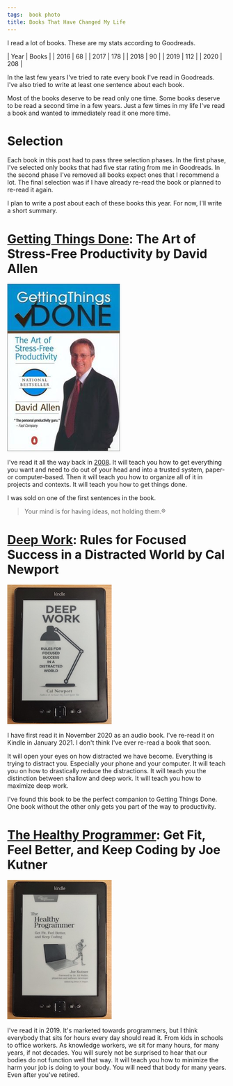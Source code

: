 ```yaml
---
tags:  book photo
title: Books That Have Changed My Life
---
```

I read a lot of books. These are my stats according to Goodreads.

| Year | Books |
| 2016 |    68 |
| 2017 |   178 |
| 2018 |    90 |
| 2019 |   112 |
| 2020 |   208 |

In the last few years I've tried to rate every book I've read in Goodreads. I've also tried to write at least one sentence about each book.

Most of the books deserve to be read only one time. Some books deserve to be read a second time in a few years. Just a few times in my life I've read a book and wanted to immediately read it one more time.

# Selection

Each book in this post had to pass three selection phases. In the first phase, I've selected only books that had five star rating from me in Goodreads. In the second phase I've removed all books expect ones that I recommend a lot. The final selection was if I have already re-read the book or planned to re-read it again.

I plan to write a post about each of these books this year. For now, I'll write a short summary.

# [Getting Things Done](https://gettingthingsdone.com/what-is-gtd/): The Art of Stress-Free Productivity by David Allen

![Getting Things Done](/assets/books-that-have-changed-my-life/getting-things-done.jpg "Getting Things Done")

I've read it all the way back in [2008](//getting-things-done). It will teach you how to get everything you want and need to do out of your head and into a trusted system, paper- or computer-based. Then it will teach you how to organize all of it in projects and contexts. It will teach you how to get things done.

I was sold on one of the first sentences in the book.

> Your mind is for having ideas, not holding them.®

# [Deep Work](https://www.calnewport.com/books/deep-work/): Rules for Focused Success in a Distracted World by Cal Newport

![Deep Work](/assets/books-that-have-changed-my-life/deep-work.jpg "Deep Work")

I have first read it in November 2020 as an audio book. I've re-read it on Kindle in January 2021. I don't think I've ever re-read a book that soon.

It will open your eyes on how distracted we have become. Everything is trying to distract you. Especially your phone and your computer. It will teach you on how to drastically reduce the distractions. It will teach you the distinction between shallow and deep work. It will teach you how to maximize deep work.

I've found this book to be the perfect companion to Getting Things Done. One book without the other only gets you part of the way to productivity.

# [The Healthy Programmer](https://pragprog.com/titles/jkthp/the-healthy-programmer/): Get Fit, Feel Better, and Keep Coding by Joe Kutner

![The Healthy Programmer](/assets/books-that-have-changed-my-life/healthly-programmer.jpg "The Healthy Programmer")

I've read it in 2019. It's marketed towards programmers, but I think everybody that sits for hours every day should read it. From kids in schools to office workers. As knowledge workers, we sit for many hours, for many years, if not decades. You will surely not be surprised to hear that our bodies do not function well that way. It will teach you how to minimize the harm your job is doing to your body. You will need that body for many years. Even after you've retired.